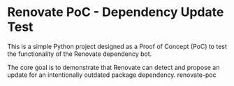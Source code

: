 # Renovate PoC - Dependency Update Test

This is a simple Python project designed as a Proof of Concept (PoC) to test the functionality of the Renovate dependency bot.

The core goal is to demonstrate that Renovate can detect and propose an update for an intentionally outdated package dependency. renovate-poc
